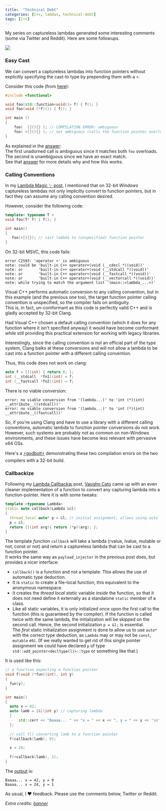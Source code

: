 ```yaml
---
title:  "Technical Debt"
categories: [C++, lamdas, technical-debt]
tags: [C++]
---
```

My series on captureless lambdas generated some interesting comments (some via Twitter and Reddit). Here are some followups.  

![](../../assets/issue_list.jpg)

### Easy Cast
We can convert a captureless lambdas into function pointers without explicitly specifying the cast-to type by prepending them with a `+`.

Consider this code (from [here](http://stackoverflow.com/questions/17822131/resolving-ambiguous-overload-on-function-pointer-and-stdfunction-for-a-lambda)):

```cpp
#include <functional>

void foo(std::function<void()> f) { f(); }
void foo(void (*f)()) { f(); }

int main ()
{
    foo(  [](){} ); // COMPILATION ERROR: ambiguous
    foo( +[](){} ); // not ambiguous (calls the function pointer overload)
}
```
As explained in the [answer](http://stackoverflow.com/a/17822241/135862):  
The first unadorned call is ambiguous since it matches both `foo` overloads.  
The second is unambiguous since we have an exact match.  
See that [answer](http://stackoverflow.com/a/17822241/135862) for more details why and how this works.


### Calling Conventions
In my [Lambda Magic ✨ post](https://adishavit.github.io/2016/magical-captureless-lambdas/), I mentioned that on 32-bit *Windows* captureless lambdas not only implicitly convert to function pointers, but in fact they can assume any calling convention desired.  

However, consider the following code:

```cpp
template< typename T >
void foo(T* f) { f(); }

int main()
{
   foo(+[]{}); // cast lambda to (unspecified) function pointer
}
```
On 32-bit MSVC, this code fails:

```
error C2593: 'operator +' is ambiguous
note: could be 'built-in C++ operator+(void (__cdecl *)(void))'
note: or       'built-in C++ operator+(void (__stdcall *)(void))'
note: or       'built-in C++ operator+(void (__fastcall *)(void))'
note: or       'built-in C++ operator+(void (__vectorcall *)(void))'
note: while trying to match the argument list '(main::<lambda_...>)'
``` 
Visual C++ performs automatic conversion to any calling convention, but in this example (and the previous one too), the target function pointer calling convention is unspecified, so the compiler fails on ambiguity.  
This is, in fact, un-comformant as this code is perfectly valid C++ and is gladly accepted by 32-bit Clang.  

Had Visual C++ chosen a default calling convention (which it does for any function where it isn't specified anyway) it would have become conformant while still providing this practical extension for working with legacy libraries.

Interestingly, since the calling convention is *not* an official part of the type system, Clang balks at these conversions and will not allow a lambda to be cast into a function pointer with a different calling convention. 
 
Thus, this code does not work on clang:

```cpp
auto f = [](int) { return 0; };
int (__stdcall  *fn1)(int) = f;
int (__fastcall *fn2)(int) = f;
```
There is no viable conversion:

```
error: no viable conversion from '(lambda...)' to 'int (*)(int) __attribute__((stdcall))'
error: no viable conversion from '(lambda...)' to 'int (*)(int) __attribute__((fastcall))'
```
So, if you're using Clang and have to use a library with a different calling conventions, automatic lambda to function pointer conversions do not work.   
However, such systems are probably not as common on non-Windows environments, and these issues have become less relevant with pervasive x64 OSs.

Here's a [⚡godbolt⚡](https://godbolt.org/g/FBgT98) demonstrating these two compilation errors on the two compilers with a 32-bit build.

### Callbackize
Following my [Lambda Callbacks📞](https://adishavit.github.io/2016/lambdas-callbacks/) post, [Vaughn Cato](https://twitter.com/AdiShavit/status/804246649006686208) came up with an even cleaner implementation of a function to convert any capturing lambda into a function-pointer. Here it is with some tweaks:

```cpp
template <typename Lambda>
static auto callback(Lambda &&l)
{
  thread_local auto* p = &l; // initial assignment, allows using auto
  p = &l;
  return [](int arg){ return (*p)(arg); };
}
```
The template *function* `callback` will take a lambda (rvalue, lvalue, mutable or not, const or not) and return a captureless lambda that can be cast to a function pointer.  
It works the same way as `payload_injector` in the previous post does, but provides a nicer interface:

- `callback()` is a function and not a template. This allows the use of automatic type deduction.
- It is `static` to create a file-local function, this equivalent to the anonymous namespace.  
- It creates the *thread local static* variable *inside* the function, so that it does not need define it externally as a standalone `static` member of a class.  
- Like all static variables, it is only initialized once upon the first call to the function (this is guaranteed by the compiler). If the function is called twice with the same lambda, the initialization will be skipped on the second call. Hence, the second initialization `p = &l;` is essential.   
The *first* static initialization assignment is done to allow us to use `auto*` with the correct type deduction, as `Lambda` may or may not be `const`, `mutable` etc. (If we really wanted to get rid of this single pointer assignment we could have declared `p` of type `std::add_pointer<decltype(l)>::type` or something like that.)
 
It is used like this:

```cpp
// a function expecting a function pointer
void f(void (*fun)(int), int y)
{
  fun(y);
}

int main()
{
  auto x = 42;
  auto lamb = [&](int y) // capturing lambda
  {
      std::cerr << "Baaaa... " << "x = " << x << ", y = " << y << '\n';
  };
  
  // call f() converting lamb to a function pointer
  f(callback(lamb), 0);  

  x = 24;
  
  f(+callback(lamb), 1);    
}
``` 
The [output](http://coliru.stacked-crooked.com/a/0b14542f14e58fe6) is: 

```
Baaaa... x = 42, y = 0
Baaaa... x = 24, y = 1
```

As usual, I ❤ feedback. Please use the comments below, Twitter or Reddit.


*Extra credits: [banner](https://www.flickr.com/photos/tidymind/4327328037)*

